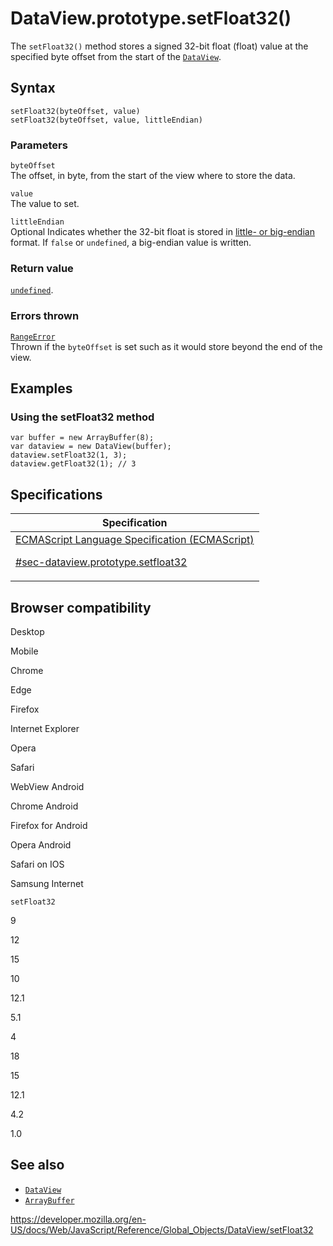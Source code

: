 # DataView.prototype.setFloat32()

The `setFloat32()` method stores a signed 32-bit float (float) value at the specified byte offset from the start of the [`DataView`](../dataview).

## Syntax

    setFloat32(byteOffset, value)
    setFloat32(byteOffset, value, littleEndian)

### Parameters

`byteOffset`  
The offset, in byte, from the start of the view where to store the data.

`value`  
The value to set.

`littleEndian`  
<span class="badge inline optional">Optional</span> Indicates whether the 32-bit float is stored in [little- or big-endian](https://developer.mozilla.org/en-US/docs/Glossary/Endianness) format. If `false` or `undefined`, a big-endian value is written.

### Return value

[`undefined`](../undefined).

### Errors thrown

[`RangeError`](../rangeerror)  
Thrown if the `byteOffset` is set such as it would store beyond the end of the view.

## Examples

### Using the setFloat32 method

    var buffer = new ArrayBuffer(8);
    var dataview = new DataView(buffer);
    dataview.setFloat32(1, 3);
    dataview.getFloat32(1); // 3

## Specifications

<table><thead><tr class="header"><th>Specification</th></tr></thead><tbody><tr class="odd"><td><a href="https://tc39.es/ecma262/#sec-dataview.prototype.setfloat32">ECMAScript Language Specification (ECMAScript) 
<br/>

<span class="small">#sec-dataview.prototype.setfloat32</span></a></td></tr></tbody></table>

## Browser compatibility

Desktop

Mobile

Chrome

Edge

Firefox

Internet Explorer

Opera

Safari

WebView Android

Chrome Android

Firefox for Android

Opera Android

Safari on IOS

Samsung Internet

`setFloat32`

9

12

15

10

12.1

5.1

4

18

15

12.1

4.2

1.0

## See also

-   [`DataView`](../dataview)
-   [`ArrayBuffer`](../arraybuffer)

<a href="https://developer.mozilla.org/en-US/docs/Web/JavaScript/Reference/Global_Objects/DataView/setFloat32" class="_attribution-link">https://developer.mozilla.org/en-US/docs/Web/JavaScript/Reference/Global_Objects/DataView/setFloat32</a>
